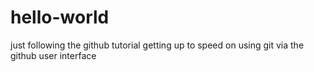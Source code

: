 # hello-world
just following the github tutorial
getting up to speed on using git via the github user interface
